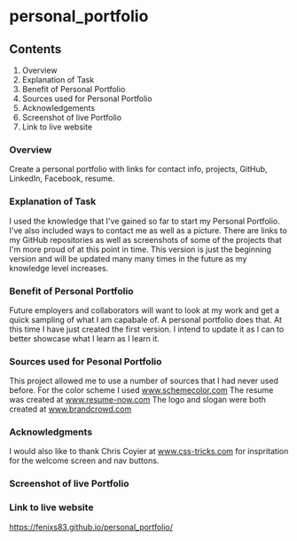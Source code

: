 # personal_portfolio

## Contents
1. Overview
2. Explanation of Task
3. Benefit of Personal Portfolio
4. Sources used for Personal Portfolio
5. Acknowledgements
6. Screenshot of live Portfolio
7. Link to live website


### Overview
Create a personal portfolio with links for contact info, projects, GitHub, LinkedIn, Facebook, resume.  


### Explanation of Task
I used the knowledge that I've gained so far to start my Personal Portfolio.  I've also included ways to contact me as well as a picture.  There are links to my GitHub repositories as well as screenshots of some of the projects that I'm more proud of at this point in time.  This version is just the beginning version and will be updated many many times in the future as my knowledge level increases.

### Benefit of Personal Portfolio
Future employers and collaborators will want to look at my work and get a quick sampling of what I am capabale of. A personal portfolio does that.  At this time I have just created the first version. I intend to update it as I can to better showcase what I learn as I learn it.  

### Sources used for Pesonal Portfolio
This project allowed me to use a number of sources that I had never used before.
    For the color scheme I used www.schemecolor.com
    The resume was created at www.resume-now.com
    The logo and slogan were both created at www.brandcrowd.com


### Acknowledgments
I would also like to thank Chris Coyier at www.css-tricks.com for inspritation for the welcome screen and nav buttons.

### Screenshot of live Portfolio




### Link to live website
https://fenixs83.github.io/personal_portfolio/









